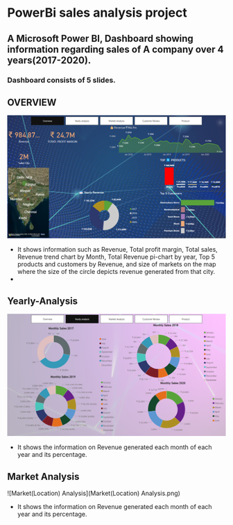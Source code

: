 # PowerBi sales analysis project
## A Microsoft Power BI, Dashboard showing information regarding sales of A company over 4 years(2017-2020).
### Dashboard consists of 5 slides.
## OVERVIEW
![Overview](Overview.png)
- It shows information such as Revenue, Total profit margin, Total sales, Revenue trend chart by Month, Total Revenue pi-chart by year, Top 5 products and customers by Revenue, and size of markets on the map where the size of the circle depicts revenue generated from that city.
- 
## Yearly-Analysis
![Yearly-Analysis](Yearly-Analysis.png)
- It shows the information on Revenue generated each month of each year and its percentage.

## Market Analysis
![Market(Location) Analysis](Market(Location) Analysis.png)
- It shows the information on Revenue generated each month of each year and its percentage.

